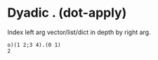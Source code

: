 # Dyadic . (dot-apply)

Index left arg vector/list/dict in depth by right arg.

```o
o)(1 2;3 4).(0 1)
2
```
